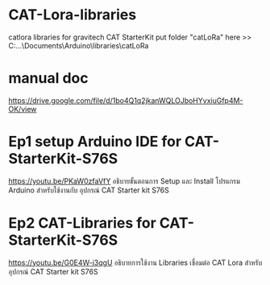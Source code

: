 # CAT-Lora-libraries
catlora libraries for gravitech CAT StarterKit
put folder "catLoRa" here >> C:\...\Documents\Arduino\libraries\catLoRa

# manual doc
https://drive.google.com/file/d/1bo4Q1q2jkanWQLOJboHYvxiuGfp4M-OK/view

# Ep1 setup Arduino IDE for CAT-StarterKit-S76S
https://youtu.be/PKaW0zfaVfY
อธิบายขั้นตอนการ Setup และ Install โปรแกรม Arduino สำหรับใช้งานกับ อุปกรณ์ CAT Starter kit S76S

# Ep2 CAT-Libraries for CAT-StarterKit-S76S
https://youtu.be/G0E4W-j3qgU
อธิบายการใช้งาน Libraries เชื่อมต่อ CAT Lora สำหรับ อุปกรณ์ CAT Starter kit S76S 
